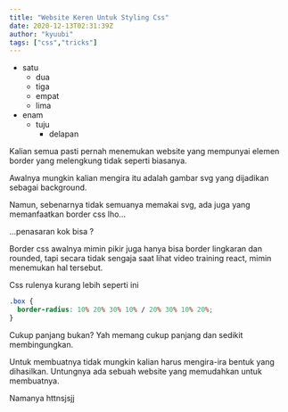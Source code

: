 ```yaml
---
title: "Website Keren Untuk Styling Css"
date: 2020-12-13T02:31:39Z
author: "kyuubi"
tags: ["css","tricks"]
---
```


- satu
  - dua
  - tiga
  - empat
  - lima
- enam
  - tuju
    - delapan

Kalian semua pasti pernah menemukan website yang mempunyai elemen border yang melengkung tidak seperti biasanya.

Awalnya mungkin kalian mengira itu adalah gambar svg yang dijadikan sebagai background.

Namun, sebenarnya tidak semuanya memakai svg, ada juga yang memanfaatkan border css lho...

...penasaran kok bisa ?

Border css awalnya mimin pikir juga hanya bisa border lingkaran dan rounded, tapi secara tidak sengaja saat lihat video training react, mimin menemukan hal tersebut.

Css rulenya kurang lebih seperti ini
```css 
.box {
  border-radius: 10% 20% 30% 10% / 20% 30% 10% 20%;
}
```

Cukup panjang bukan? Yah memang cukup panjang dan sedikit membingungkan.

Untuk membuatnya tidak mungkin kalian harus mengira-ira bentuk yang dihasilkan. Untungnya ada sebuah website yang memudahkan untuk membuatnya.

Namanya httnsjsjj

